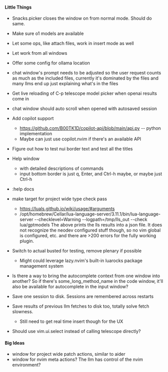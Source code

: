 #### Little Things
* Snacks.picker closes the window on <Esc> from normal mode. Should do same.
* Make sure o1 models are available
* Let some ops, like attach files, work in insert mode as well
* Let <CR> work from all windows
* Offer some config for ollama location
* chat window's prompt needs to be adjusted so the user request counts as much as the included files,
  currently it's dominated by the files and many llms end up just explaining what's in the files
* Get live reloading of C-p telescope model picker when openai results come in
* chat window should auto scroll when opened with autosaved session
* Add copilot support
    * https://github.com/B00TK1D/copilot-api/blob/main/api.py -- python implementation
    * Maybe can just use copilot.nvim if there's an available API
* Figure out how to test nui border text and test all the titles
* Help window
    * with detailed descriptions of commands
    * input bottom border is just q, Enter, and Ctrl-h maybe, or maybe just Ctrl-h
* :help docs
* make target for project wide type check pass
    * https://luals.github.io/wiki/usage/#arguments
    * /opt/homebrew/Cellar/lua-language-server/3.11.1/bin/lua-language-server --checklevel=Warning --logpath=/tmp/lls_out --check lua/gptmodels
    The above prints the lls results into a json file. It does not recognize the neodev configured stuff though, so no vim global is configured, etc.
    and there are >200 errors for the fully working plugin.

* Switch to actual busted for testing, remove plenary if possible
    * Might could leverage lazy.nvim's built-in luarocks package management system
* Is there a way to bring the autocomplete context from one window into another? So if there's some_long_method_name in the code window,
  it'll also be available for autocomplete in the input window?
* Save one session to disk. Sessions are remembered across restarts
* Save results of previous llm fetches to disk too, totally solve fetch slowness.
    * Still need to get real time insert though for the UX
* Should use vim.ui.select instead of calling telescope directly?


#### Big Ideas
* window for project wide patch actions, similar to aider
* window for nvim meta actions? The llm has control of the nvim environment?
